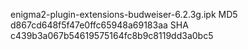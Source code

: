 enigma2-plugin-extensions-budweiser-6.2.3g.ipk
MD5 d867cd648f5f47e0ffc65948a69183aa
SHA c439b3a067b54619575164fc8b9c8119dd3a0bc5

